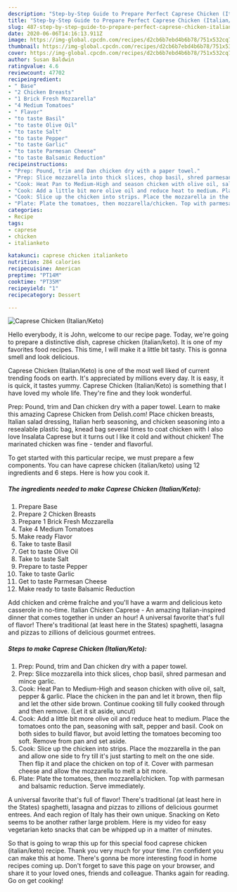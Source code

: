```yaml
---
description: "Step-by-Step Guide to Prepare Perfect Caprese Chicken (Italian/Keto)"
title: "Step-by-Step Guide to Prepare Perfect Caprese Chicken (Italian/Keto)"
slug: 487-step-by-step-guide-to-prepare-perfect-caprese-chicken-italian-keto
date: 2020-06-06T14:16:13.911Z
image: https://img-global.cpcdn.com/recipes/d2cb6b7ebd4b6b78/751x532cq70/caprese-chicken-italianketo-recipe-main-photo.jpg
thumbnail: https://img-global.cpcdn.com/recipes/d2cb6b7ebd4b6b78/751x532cq70/caprese-chicken-italianketo-recipe-main-photo.jpg
cover: https://img-global.cpcdn.com/recipes/d2cb6b7ebd4b6b78/751x532cq70/caprese-chicken-italianketo-recipe-main-photo.jpg
author: Susan Baldwin
ratingvalue: 4.6
reviewcount: 47702
recipeingredient:
- " Base"
- "2 Chicken Breasts"
- "1 Brick Fresh Mozzarella"
- "4 Medium Tomatoes"
- " Flavor"
- "to taste Basil"
- "to taste Olive Oil"
- "to taste Salt"
- "to taste Pepper"
- "to taste Garlic"
- "to taste Parmesan Cheese"
- "to taste Balsamic Reduction"
recipeinstructions:
- "Prep: Pound, trim and Dan chicken dry with a paper towel."
- "Prep: Slice mozzarella into thick slices, chop basil, shred parmesan and mince garlic."
- "Cook: Heat Pan to Medium-High and season chicken with olive oil, salt, pepper &amp; garlic. Place the chicken in the pan and let it brown, then flip and let the other side brown. Continue cooking till fully cooked through and then remove. (Let it sit aside, uncut)"
- "Cook: Add a little bit more olive oil and reduce heat to medium. Place the tomatoes onto the pan, seasoning with salt, pepper and basil. Cook on both sides to build flavor, but avoid letting the tomatoes becoming too soft. Remove from pan and set aside."
- "Cook: Slice up the chicken into strips. Place the mozzarella in the pan and allow one side to fry till it&#39;s just starting to melt on the one side. Then flip it and place the chicken on top of it. Cover with parmesan cheese and allow the mozzarella to melt a bit more."
- "Plate: Plate the tomatoes, then mozzarella/chicken. Top with parmesan and balsamic reduction. Serve immediately."
categories:
- Recipe
tags:
- caprese
- chicken
- italianketo

katakunci: caprese chicken italianketo 
nutrition: 284 calories
recipecuisine: American
preptime: "PT14M"
cooktime: "PT35M"
recipeyield: "1"
recipecategory: Dessert

---
```



![Caprese Chicken (Italian/Keto)](https://img-global.cpcdn.com/recipes/d2cb6b7ebd4b6b78/751x532cq70/caprese-chicken-italianketo-recipe-main-photo.jpg)

Hello everybody, it is John, welcome to our recipe page. Today, we're going to prepare a distinctive dish, caprese chicken (italian/keto). It is one of my favorites food recipes. This time, I will make it a little bit tasty. This is gonna smell and look delicious.

Caprese Chicken (Italian/Keto) is one of the most well liked of current trending foods on earth. It's appreciated by millions every day. It is easy, it is quick, it tastes yummy. Caprese Chicken (Italian/Keto) is something that I have loved my whole life. They're fine and they look wonderful.

Prep: Pound, trim and Dan chicken dry with a paper towel. Learn to make this amazing Caprese Chicken from Delish.com! Place chicken breasts, Italian salad dressing, Italian herb seasoning, and chicken seasoning into a resealable plastic bag, knead bag several times to coat chicken with I also love Insalata Caprese but it turns out I like it cold and without chicken! The marinated chicken was fine - tender and flavorful.


To get started with this particular recipe, we must prepare a few components. You can have caprese chicken (italian/keto) using 12 ingredients and 6 steps. Here is how you cook it.

<!--inarticleads1-->

##### The ingredients needed to make Caprese Chicken (Italian/Keto):

1. Prepare  Base
1. Prepare 2 Chicken Breasts
1. Prepare 1 Brick Fresh Mozzarella
1. Take 4 Medium Tomatoes
1. Make ready  Flavor
1. Take to taste Basil
1. Get to taste Olive Oil
1. Take to taste Salt
1. Prepare to taste Pepper
1. Take to taste Garlic
1. Get to taste Parmesan Cheese
1. Make ready to taste Balsamic Reduction


Add chicken and crème fraîche and you&#39;ll have a warm and delicious keto casserole in no-time. Italian Chicken Caprese - An amazing Italian-inspired dinner that comes together in under an hour! A universal favorite that&#39;s full of flavor! There&#39;s traditional (at least here in the States) spaghetti, lasagna and pizzas to zillions of delicious gourmet entrees. 

<!--inarticleads2-->

##### Steps to make Caprese Chicken (Italian/Keto):

1. Prep: Pound, trim and Dan chicken dry with a paper towel.
1. Prep: Slice mozzarella into thick slices, chop basil, shred parmesan and mince garlic.
1. Cook: Heat Pan to Medium-High and season chicken with olive oil, salt, pepper &amp; garlic. Place the chicken in the pan and let it brown, then flip and let the other side brown. Continue cooking till fully cooked through and then remove. (Let it sit aside, uncut)
1. Cook: Add a little bit more olive oil and reduce heat to medium. Place the tomatoes onto the pan, seasoning with salt, pepper and basil. Cook on both sides to build flavor, but avoid letting the tomatoes becoming too soft. Remove from pan and set aside.
1. Cook: Slice up the chicken into strips. Place the mozzarella in the pan and allow one side to fry till it&#39;s just starting to melt on the one side. Then flip it and place the chicken on top of it. Cover with parmesan cheese and allow the mozzarella to melt a bit more.
1. Plate: Plate the tomatoes, then mozzarella/chicken. Top with parmesan and balsamic reduction. Serve immediately.


A universal favorite that&#39;s full of flavor! There&#39;s traditional (at least here in the States) spaghetti, lasagna and pizzas to zillions of delicious gourmet entrees. And each region of Italy has their own unique. Snacking on Keto seems to be another rather large problem. Here is my video for easy vegetarian keto snacks that can be whipped up in a matter of minutes. 

So that is going to wrap this up for this special food caprese chicken (italian/keto) recipe. Thank you very much for your time. I'm confident you can make this at home. There's gonna be more interesting food in home recipes coming up. Don't forget to save this page on your browser, and share it to your loved ones, friends and colleague. Thanks again for reading. Go on get cooking!

